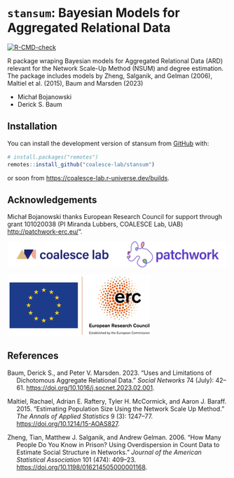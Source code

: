 
<!-- README.md is generated from README.Rmd. Please edit that file -->

# `stansum`: Bayesian Models for Aggregated Relational Data

<!-- badges: start -->

[![R-CMD-check](https://github.com/coalesce-lab/stansum/actions/workflows/R-CMD-check.yaml/badge.svg)](https://github.com/coalesce-lab/stansum/actions/workflows/R-CMD-check.yaml)
<!-- badges: end -->

R package wraping Bayesian models for Aggregated Relational Data (ARD)
relevant for the Network Scale-Up Method (NSUM) and degree estimation.
The package includes models by Zheng, Salganik, and Gelman (2006),
Maltiel et al. (2015), Baum and Marsden (2023)

- Michał Bojanowski
- Derick S. Baum

## Installation

You can install the development version of stansum from
[GitHub](https://github.com/) with:

``` r
# install.packages("remotes")
remotes::install_github("coalesce-lab/stansum")
```

or soon from <https://coalesce-lab.r-universe.dev/builds>.

## Acknowledgements

Michał Bojanowski thanks European Research Council for support through
grant 101020038 (PI Miranda Lubbers, COALESCE Lab, UAB)
<http://patchwork-erc.eu/>“.

[![](man/figures/logos-patchwork.png)](http://coalesce-lab.com/en)

![](man/figures/logos-erc.png)

## References

<div id="refs" class="references csl-bib-body hanging-indent">

<div id="ref-baum_marsden_2023" class="csl-entry">

Baum, Derick S., and Peter V. Marsden. 2023. “Uses and Limitations of
Dichotomous Aggregate Relational Data.” *Social Networks* 74 (July):
42–61. <https://doi.org/10.1016/j.socnet.2023.02.001>.

</div>

<div id="ref-maltiel_etal_2015" class="csl-entry">

Maltiel, Rachael, Adrian E. Raftery, Tyler H. McCormick, and Aaron J.
Baraff. 2015. “Estimating Population Size Using the Network Scale Up
Method.” *The Annals of Applied Statistics* 9 (3): 1247–77.
<https://doi.org/10.1214/15-AOAS827>.

</div>

<div id="ref-zheng_etal_2006" class="csl-entry">

Zheng, Tian, Matthew J. Salganik, and Andrew Gelman. 2006. “How Many
People Do You Know in Prison? Using Overdispersion in Count Data to
Estimate Social Structure in Networks.” *Journal of the American
Statistical Association* 101 (474): 409–23.
<https://doi.org/10.1198/016214505000001168>.

</div>

</div>
